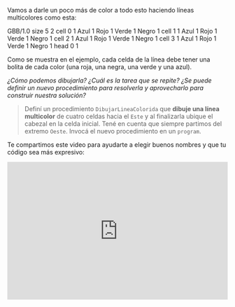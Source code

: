 Vamos a darle un poco más de color a todo esto haciendo líneas multicolores como esta:

<gs-board>
 GBB/1.0
  size 5 2
  cell 0 1 Azul 1 Rojo 1 Verde 1 Negro 1
  cell 1 1 Azul 1 Rojo 1 Verde 1 Negro 1
  cell 2 1 Azul 1 Rojo 1 Verde 1 Negro 1
  cell 3 1 Azul 1 Rojo 1 Verde 1 Negro 1
  head 0 1 
</gs-board>

Como se muestra en el ejemplo, cada celda de la línea debe tener una bolita de cada color (una roja, una negra, una verde y una azul). 

_¿Cómo podemos dibujarla? ¿Cuál es la tarea que se repite? ¿Se puede definir un nuevo procedimiento para resolverla y aprovecharlo para construir nuestra solución?_

> Definí un procedimiento `DibujarLineaColorida` que **dibuje una línea multicolor** de cuatro celdas hacia el `Este` y al finalizarla ubique el cabezal en la celda inicial. Tené en cuenta que siempre partimos del extremo `Oeste`. Invocá el nuevo procedimiento en un `program`.

Te compartimos este video para ayudarte a elegir buenos nombres y que tu código sea más expresivo:

<iframe width="100%" height="315" src="https://www.youtube.com/embed/FicpiAU1R5E" title="YouTube video player" frameborder="0" allow="accelerometer; autoplay; clipboard-write; encrypted-media; gyroscope; picture-in-picture" allowfullscreen></iframe>